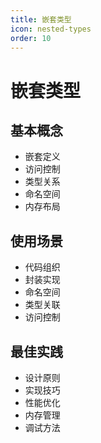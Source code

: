```yaml
---
title: 嵌套类型
icon: nested-types
order: 10
---
```


# 嵌套类型

## 基本概念
- 嵌套定义
- 访问控制
- 类型关系
- 命名空间
- 内存布局

## 使用场景
- 代码组织
- 封装实现
- 命名空间
- 类型关联
- 访问控制

## 最佳实践
- 设计原则
- 实现技巧
- 性能优化
- 内存管理
- 调试方法
